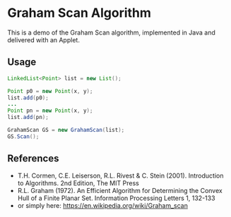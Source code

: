 # Graham Scan Algorithm
This is a demo of the Graham Scan algorithm, implemented in Java and delivered with an Applet.

## Usage

```Java
LinkedList<Point> list = new List();

Point p0 = new Point(x, y);
list.add(p0);
...
Point pn = new Point(x, y);
list.add(pn);

GrahamScan GS = new GrahamScan(list);
GS.Scan();
````
## References
* T.H. Cormen, C.E. Leiserson, R.L. Rivest & C. Stein (2001). Introduction to Algorithms. 2nd Edition, The MIT Press 
* R.L. Graham (1972). An Efficient Algorithm for Determining the Convex Hull of a Finite Planar Set. Information Processing Letters 1, 132-133
* or simply here: https://en.wikipedia.org/wiki/Graham_scan
